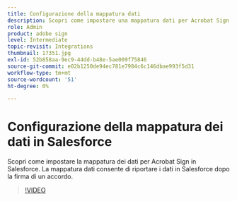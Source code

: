 ```yaml
---
title: Configurazione della mappatura dati
description: Scopri come impostare una mappatura dati per Acrobat Sign in Salesforce
role: Admin
product: adobe sign
level: Intermediate
topic-revisit: Integrations
thumbnail: 17351.jpg
exl-id: 52b858aa-9ec9-44dd-b48e-5ae009f75846
source-git-commit: e02b1250de94ec781e7984c6c146dbae993f5d31
workflow-type: tm+mt
source-wordcount: '51'
ht-degree: 0%

---
```


# Configurazione della mappatura dei dati in Salesforce

Scopri come impostare la mappatura dei dati per Acrobat Sign in Salesforce. La mappatura dati consente di riportare i dati in Salesforce dopo la firma di un accordo.

>[!VIDEO](https://video.tv.adobe.com/v/17351?hidetitle=true)
